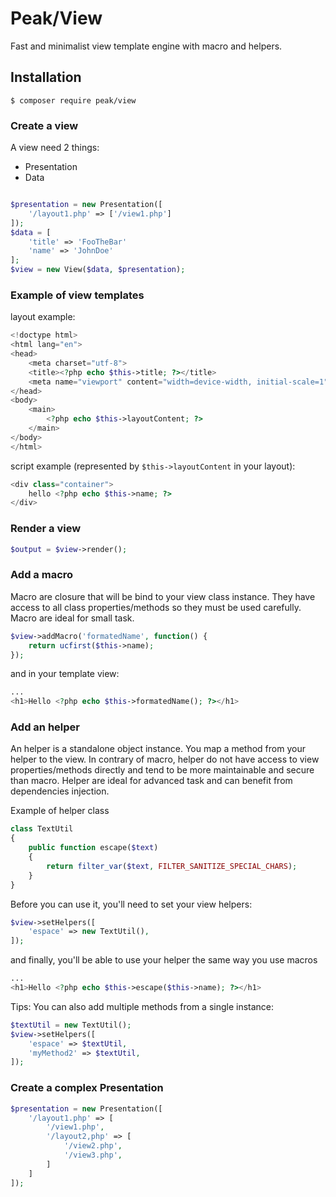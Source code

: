 # Peak/View

Fast and minimalist view template engine with macro and helpers.

## Installation

```
$ composer require peak/view
```

### Create a view

A view need 2 things:

 - Presentation
 - Data
 
```php

$presentation = new Presentation([
    '/layout1.php' => ['/view1.php']
]);
$data = [
    'title' => 'FooTheBar'
    'name' => 'JohnDoe'
];
$view = new View($data, $presentation);
```

### Example of view templates

layout example:
```php
<!doctype html>
<html lang="en">
<head>
    <meta charset="utf-8">
    <title><?php echo $this->title; ?></title>
    <meta name="viewport" content="width=device-width, initial-scale=1">
</head>
<body>
    <main>
        <?php echo $this->layoutContent; ?>
    </main>
</body>
</html>
```

script example (represented by ```$this->layoutContent``` in your layout):
```php
<div class="container">
    hello <?php echo $this->name; ?>
</div>
```



### Render a view

```php
$output = $view->render();
```

### Add a macro
Macro are closure that will be bind to your view class instance. They have access to all class properties/methods so they must be used carefully. Macro are ideal for small task. 

```php
$view->addMacro('formatedName', function() {
    return ucfirst($this->name);
});
```

and in your template view:
```php
...
<h1>Hello <?php echo $this->formatedName(); ?></h1>
```

### Add an helper
An helper is a standalone object instance. You map a method from your helper to the view. In contrary of macro, helper do not have access to view properties/methods directly and tend to be more maintainable and secure than macro. Helper are ideal for advanced task and can benefit from dependencies injection.

Example of helper class
```php
class TextUtil
{
    public function escape($text)
    {
        return filter_var($text, FILTER_SANITIZE_SPECIAL_CHARS);
    }
}
```

Before you can use it, you'll need to set your view helpers:
```php
$view->setHelpers([
    'espace' => new TextUtil(),
]);
```

and finally, you'll be able to use your helper the same way you use macros
```php
...
<h1>Hello <?php echo $this->escape($this->name); ?></h1>
```


Tips: You can also add multiple methods from a single instance:
```php
$textUtil = new TextUtil();
$view->setHelpers([
    'espace' => $textUtil,
    'myMethod2' => $textUtil,
]);
```

### Create a complex Presentation 
```php
$presentation = new Presentation([
    '/layout1.php' => [
        '/view1.php',
        '/layout2,php' => [
            '/view2.php',
            '/view3.php',
        ]
    ]
]);
```
